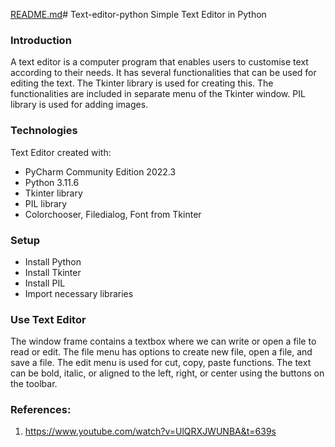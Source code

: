 [README.md](https://github.com/user-attachments/files/15793963/README.md)# Text-editor-python
Simple Text Editor in Python

### Introduction
A text editor is a computer program that enables users to customise text according to their needs. It has several functionalities that can be used for editing the text. The Tkinter library is used for creating this. The functionalities are included in separate menu of the Tkinter window. PIL library is used for adding images. 

### Technologies
Text Editor created with:

* PyCharm Community Edition 2022.3
* Python 3.11.6
* Tkinter library
* PIL library
* Colorchooser, Filedialog, Font from Tkinter

### Setup
* Install Python
* Install Tkinter
* Install PIL
* Import necessary libraries

### Use Text Editor
The window frame contains a textbox where we can write or open a file to read or edit. The file menu has options to create new file, open a file, and save a file. The edit menu is used for cut, copy, paste functions. The text can be bold, italic, or aligned to the left, right, or center using the buttons on the toolbar.

### References:

1. https://www.youtube.com/watch?v=UlQRXJWUNBA&t=639s



